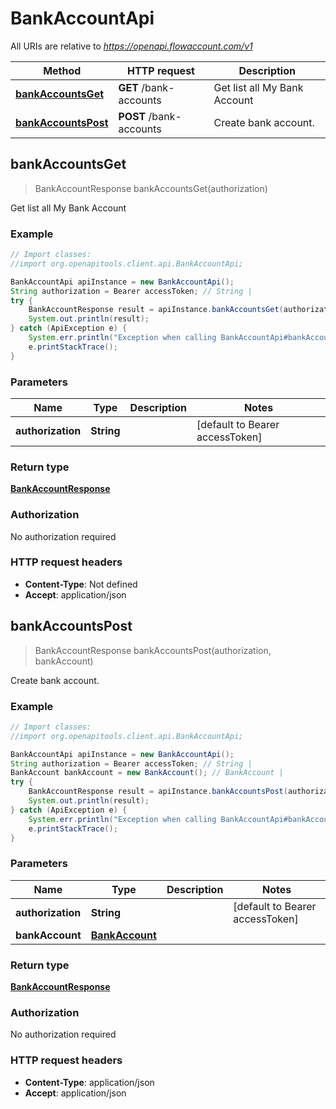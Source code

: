 # BankAccountApi

All URIs are relative to *https://openapi.flowaccount.com/v1*

Method | HTTP request | Description
------------- | ------------- | -------------
[**bankAccountsGet**](BankAccountApi.md#bankAccountsGet) | **GET** /bank-accounts | Get list all My Bank Account
[**bankAccountsPost**](BankAccountApi.md#bankAccountsPost) | **POST** /bank-accounts | Create bank account.



## bankAccountsGet

> BankAccountResponse bankAccountsGet(authorization)

Get list all My Bank Account

### Example

```java
// Import classes:
//import org.openapitools.client.api.BankAccountApi;

BankAccountApi apiInstance = new BankAccountApi();
String authorization = Bearer accessToken; // String | 
try {
    BankAccountResponse result = apiInstance.bankAccountsGet(authorization);
    System.out.println(result);
} catch (ApiException e) {
    System.err.println("Exception when calling BankAccountApi#bankAccountsGet");
    e.printStackTrace();
}
```

### Parameters


Name | Type | Description  | Notes
------------- | ------------- | ------------- | -------------
 **authorization** | **String**|  | [default to Bearer accessToken]

### Return type

[**BankAccountResponse**](BankAccountResponse.md)

### Authorization

No authorization required

### HTTP request headers

- **Content-Type**: Not defined
- **Accept**: application/json


## bankAccountsPost

> BankAccountResponse bankAccountsPost(authorization, bankAccount)

Create bank account.

### Example

```java
// Import classes:
//import org.openapitools.client.api.BankAccountApi;

BankAccountApi apiInstance = new BankAccountApi();
String authorization = Bearer accessToken; // String | 
BankAccount bankAccount = new BankAccount(); // BankAccount | 
try {
    BankAccountResponse result = apiInstance.bankAccountsPost(authorization, bankAccount);
    System.out.println(result);
} catch (ApiException e) {
    System.err.println("Exception when calling BankAccountApi#bankAccountsPost");
    e.printStackTrace();
}
```

### Parameters


Name | Type | Description  | Notes
------------- | ------------- | ------------- | -------------
 **authorization** | **String**|  | [default to Bearer accessToken]
 **bankAccount** | [**BankAccount**](BankAccount.md)|  |

### Return type

[**BankAccountResponse**](BankAccountResponse.md)

### Authorization

No authorization required

### HTTP request headers

- **Content-Type**: application/json
- **Accept**: application/json

